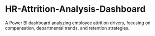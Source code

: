 # HR-Attrition-Analysis-Dashboard
A Power BI dashboard analyzing employee attrition drivers, focusing on compensation, departmental trends, and retention strategies.
